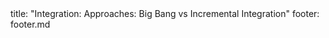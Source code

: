 <frontmatter>
title: "Integration: Approaches: Big Bang vs Incremental Integration"
footer: footer.md
</frontmatter>

<include src="unit-inPage-asFlat.md" boilerplate />
